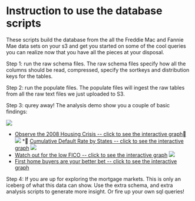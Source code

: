 # Instruction to use the database scripts

These scripts build the database from the all the Freddie Mac and Fannie Mae data sets on your s3 and get you started on some of the cool queries you can realize now that you have all the pieces at your disposal.

Step 1: run the raw schema files. The raw schema files specify how all the columns should be read, compressed,  specify the sortkeys and distribution keys for the tables.

Step 2: run the populate files. The populate files will ingest the raw tables from all the raw text files we just uploaded to S3.

Step 3: qurey away! The analysis demo show you a couple of basic findings:

![](docs/default_by_origination_year)
* [Observe the 2008 Housing Crisis -- click to see the interactive graph](https://public.tableau.com/profile/liwen6329#!/vizhome/default_by_orig_year/Sheet2)
![](docs/default_rate_by_state)
* [Cumulative Default Rate by States -- click to see the interactive graph](https://public.tableau.com/profile/liwen6329#!/vizhome/default_by_state/Sheet1)
![](docs/fico_scores_vs_default_status)
* [Watch out for the low FICO -- click to see the interactive graph](https://public.tableau.com/profile/liwen6329#!/vizhome/FicoScoresvsDefaultStatus/Sheet1)
![](docs/first_home_buyers_default_status)
* [First home buyers are your better bet -- click to see the interactive graph](https://public.tableau.com/profile/liwen6329#!/vizhome/FirstHomevsDefaultStatus/Sheet2)

Step 4: If you are up for exploring the mortgage markets. This is only an iceberg of what this data can show. Use the extra schema, and extra analysis scripts to generate more insight. Or fire up your own sql queries!
